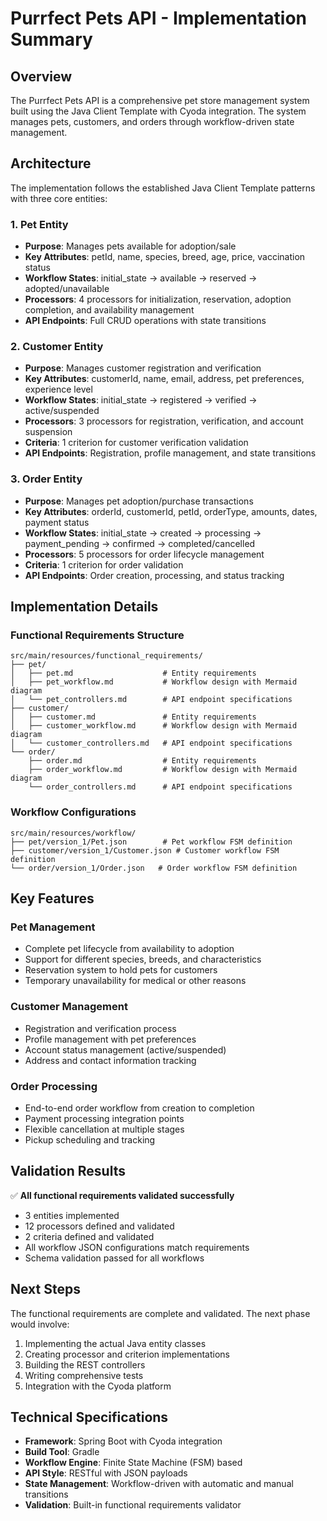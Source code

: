 # Purrfect Pets API - Implementation Summary

## Overview
The Purrfect Pets API is a comprehensive pet store management system built using the Java Client Template with Cyoda integration. The system manages pets, customers, and orders through workflow-driven state management.

## Architecture
The implementation follows the established Java Client Template patterns with three core entities:

### 1. Pet Entity
- **Purpose**: Manages pets available for adoption/sale
- **Key Attributes**: petId, name, species, breed, age, price, vaccination status
- **Workflow States**: initial_state → available → reserved → adopted/unavailable
- **Processors**: 4 processors for initialization, reservation, adoption completion, and availability management
- **API Endpoints**: Full CRUD operations with state transitions

### 2. Customer Entity  
- **Purpose**: Manages customer registration and verification
- **Key Attributes**: customerId, name, email, address, pet preferences, experience level
- **Workflow States**: initial_state → registered → verified → active/suspended
- **Processors**: 3 processors for registration, verification, and account suspension
- **Criteria**: 1 criterion for customer verification validation
- **API Endpoints**: Registration, profile management, and state transitions

### 3. Order Entity
- **Purpose**: Manages pet adoption/purchase transactions
- **Key Attributes**: orderId, customerId, petId, orderType, amounts, dates, payment status
- **Workflow States**: initial_state → created → processing → payment_pending → confirmed → completed/cancelled
- **Processors**: 5 processors for order lifecycle management
- **Criteria**: 1 criterion for order validation
- **API Endpoints**: Order creation, processing, and status tracking

## Implementation Details

### Functional Requirements Structure
```
src/main/resources/functional_requirements/
├── pet/
│   ├── pet.md                    # Entity requirements
│   ├── pet_workflow.md           # Workflow design with Mermaid diagram
│   └── pet_controllers.md        # API endpoint specifications
├── customer/
│   ├── customer.md               # Entity requirements
│   ├── customer_workflow.md      # Workflow design with Mermaid diagram
│   └── customer_controllers.md   # API endpoint specifications
└── order/
    ├── order.md                  # Entity requirements
    ├── order_workflow.md         # Workflow design with Mermaid diagram
    └── order_controllers.md      # API endpoint specifications
```

### Workflow Configurations
```
src/main/resources/workflow/
├── pet/version_1/Pet.json        # Pet workflow FSM definition
├── customer/version_1/Customer.json # Customer workflow FSM definition
└── order/version_1/Order.json   # Order workflow FSM definition
```

## Key Features

### Pet Management
- Complete pet lifecycle from availability to adoption
- Support for different species, breeds, and characteristics
- Reservation system to hold pets for customers
- Temporary unavailability for medical or other reasons

### Customer Management
- Registration and verification process
- Profile management with pet preferences
- Account status management (active/suspended)
- Address and contact information tracking

### Order Processing
- End-to-end order workflow from creation to completion
- Payment processing integration points
- Flexible cancellation at multiple stages
- Pickup scheduling and tracking

## Validation Results
✅ **All functional requirements validated successfully**
- 3 entities implemented
- 12 processors defined and validated
- 2 criteria defined and validated
- All workflow JSON configurations match requirements
- Schema validation passed for all workflows

## Next Steps
The functional requirements are complete and validated. The next phase would involve:
1. Implementing the actual Java entity classes
2. Creating processor and criterion implementations
3. Building the REST controllers
4. Writing comprehensive tests
5. Integration with the Cyoda platform

## Technical Specifications
- **Framework**: Spring Boot with Cyoda integration
- **Build Tool**: Gradle
- **Workflow Engine**: Finite State Machine (FSM) based
- **API Style**: RESTful with JSON payloads
- **State Management**: Workflow-driven with automatic and manual transitions
- **Validation**: Built-in functional requirements validator
